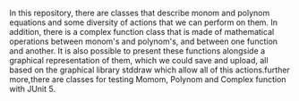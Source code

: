 In this repository, there are classes that describe monom and polynom equations and some diversity of actions that we can perform on them.
In addition, there is a complex function class that is made of mathematical operations between monom's and polynom's, and between one function and another. 
It is also possible to present these functions alongside a graphical representation of them, which we could save and upload, 
all based on the graphical library stddraw which allow all of this actions.further more,there are classes for testing Momom, Polynom and Complex function with JUnit 5.
